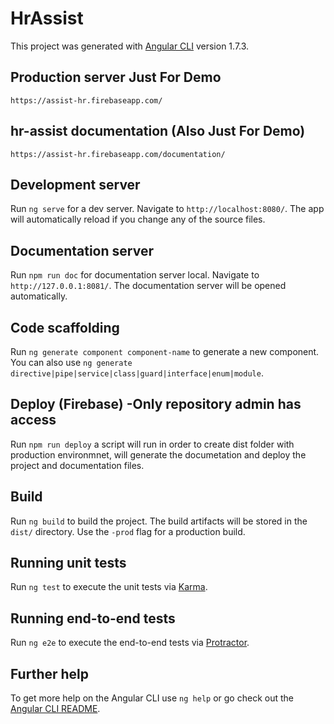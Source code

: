 # HrAssist

This project was generated with [Angular CLI](https://github.com/angular/angular-cli) version 1.7.3.

## Production server Just For Demo

`https://assist-hr.firebaseapp.com/`

## hr-assist documentation (Also Just For Demo)

`https://assist-hr.firebaseapp.com/documentation/`

## Development server

Run `ng serve` for a dev server. Navigate to `http://localhost:8080/`. The app will automatically reload if you change any of the source files.

## Documentation server

Run `npm run doc` for documentation server local. Navigate to `http://127.0.0.1:8081/`. The documentation server will be opened automatically.

## Code scaffolding

Run `ng generate component component-name` to generate a new component. You can also use `ng generate directive|pipe|service|class|guard|interface|enum|module`.

## Deploy (Firebase) -Only repository admin has access

Run `npm run deploy` a script will run in order to create dist folder with production environmnet, will generate the documetation and deploy the project and documentation files.

## Build

Run `ng build` to build the project. The build artifacts will be stored in the `dist/` directory. Use the `-prod` flag for a production build.

## Running unit tests

Run `ng test` to execute the unit tests via [Karma](https://karma-runner.github.io).

## Running end-to-end tests

Run `ng e2e` to execute the end-to-end tests via [Protractor](http://www.protractortest.org/).

## Further help

To get more help on the Angular CLI use `ng help` or go check out the [Angular CLI README](https://github.com/angular/angular-cli/blob/master/README.md).
